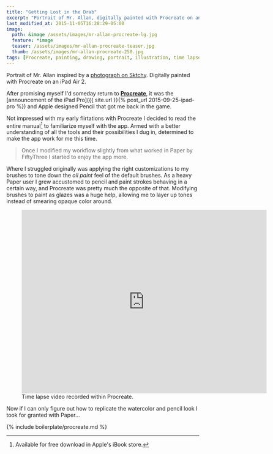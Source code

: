 ```yaml
---
title: "Getting Lost in the Drab"
excerpt: "Portrait of Mr. Allan, digitally painted with Procreate on an iPad."
last_modified_at: 2015-11-05T16:28:29-05:00
image: 
  path: &image /assets/images/mr-allan-procreate-lg.jpg
  feature: *image
  teaser: /assets/images/mr-allan-procreate-teaser.jpg
  thumb: /assets/images/mr-allan-procreate-250.jpg
tags: [Procreate, painting, drawing, portrait, illustration, time lapse, Sktchy]
---
```


Portrait of Mr. Allan inspired by a [photograph on Sktchy](http://sktchy.com/OgixZC). Digitally painted with Procreate on an iPad Air 2. 

After promising myself I'd someday return to [**Procreate**](http://procreate.si/), it was the [announcement of the iPad Pro]({{ site.url }}{% post_url 2015-09-25-ipad-pro %}) and Apple designed Pencil that got me back in the game. 

Not impressed with my early flirtations with Procreate I decided to read the entire manual[^manual] to familiarize myself with the app. Armed with a better understanding of all the tools and their possibilities I dug in, determined to make the app work for me this time.

[^manual]: Available for free download in Apple's iBook store.

<blockquote>
  <p>Once I modified my workflow slightly from what worked in Paper by FiftyThree I started to enjoy the app more.</p>
</blockquote>

Where I struggled originally was applying the right customizations to my brushes to tone down the *oil paint* feel of the default brushes. As a heavy Paper user I grew accustomed to pencil and paint strokes behaving in a certain way, and Procreate was pretty much the opposite of that. Modifying brushes to paint as glazes was a huge help, allowing me to layer up tones instead of smearing opaque color around.

<figure>
  <iframe width="640" height="480" src="https://www.youtube-nocookie.com/embed/vrqoIbu7gU0?showinfo=0" frameborder="0" allowfullscreen></iframe>
  <figcaption>Time lapse video recorded within Procreate.</figcaption>
</figure>

Now if I can only figure out how to replicate the watercolor and pencil look I took for granted with Paper...

{% include boilerplate/procreate.md %}

